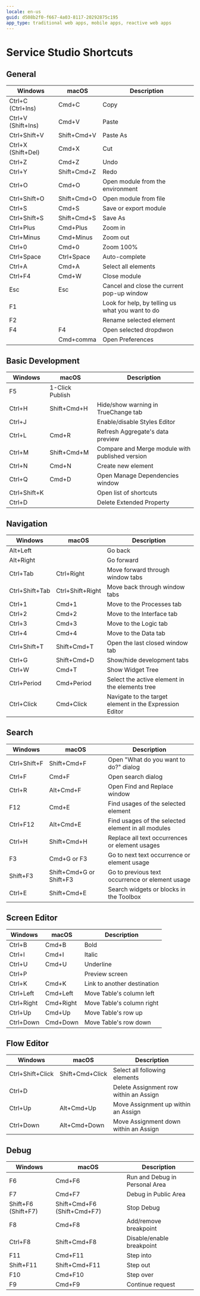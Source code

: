 ```yaml
---
locale: en-us
guid: d508b2f0-f667-4a03-8117-20292875c195
app_type: traditional web apps, mobile apps, reactive web apps
---
```


# Service Studio Shortcuts

## General

|Windows|macOS|Description|
|---|---|---|
|Ctrl+C (Ctrl+Ins)|Cmd+C|Copy|
|Ctrl+V (Shift+Ins)|Cmd+V|Paste|
|Ctrl+Shift+V|Shift+Cmd+V|Paste As|
|Ctrl+X (Shift+Del)|Cmd+X|Cut|
|Ctrl+Z|Cmd+Z|Undo|
|Ctrl+Y|Shift+Cmd+Z|Redo|
|Ctrl+O|Cmd+O|Open module from the environment|
|Ctrl+Shift+O|Shift+Cmd+O|Open module from file|
|Ctrl+S|Cmd+S|Save or export module|
|Ctrl+Shift+S|Shift+Cmd+S|Save As|
|Ctrl+Plus|Cmd+Plus|Zoom in|
|Ctrl+Minus|Cmd+Minus|Zoom out|
|Ctrl+0|Cmd+0|Zoom 100%|
|Ctrl+Space|Ctrl+Space|Auto-complete|
|Ctrl+A|Cmd+A|Select all elements|
|Ctrl+F4|Cmd+W|Close module|
|Esc|Esc|Cancel and close the current pop-up window|
|F1||Look for help, by telling us what you want to do|
|F2||Rename selected element|
|F4|F4|Open selected dropdwon|
||Cmd+comma|Open Preferences|

## Basic Development

|Windows|macOS|Description|
|---|---|---|
|F5|1-Click Publish|
|Ctrl+H|Shift+Cmd+H|Hide/show warning in TrueChange tab|
|Ctrl+J||Enable/disable Styles Editor|
|Ctrl+L|Cmd+R|Refresh Aggregate's data preview|
|Ctrl+M|Shift+Cmd+M|Compare and Merge module with published version|
|Ctrl+N|Cmd+N|Create new element|
|Ctrl+Q|Cmd+D|Open Manage Dependencies window|
|Ctrl+Shift+K||Open list of shortcuts|
|Ctrl+D||Delete Extended Property|

## Navigation

|Windows|macOS|Description|
|---|---|---|
|Alt+Left||Go back|
|Alt+Right||Go forward|
|Ctrl+Tab|Ctrl+Right|Move forward through window tabs|
|Ctrl+Shift+Tab|Ctrl+Shift+Right|Move back through window tabs|
|Ctrl+1|Cmd+1|Move to the Processes tab|
|Ctrl+2|Cmd+2|Move to the Interface tab|
|Ctrl+3|Cmd+3|Move to the Logic tab|
|Ctrl+4|Cmd+4|Move to the Data tab|
|Ctrl+Shift+T|Shift+Cmd+T|Open the last closed window tab|
|Ctrl+G|Shift+Cmd+D|Show/hide development tabs|
|Ctrl+W|Cmd+T|Show Widget Tree|
|Ctrl+Period|Cmd+Period|Select the active element in the elements tree|
|Ctrl+Click|Cmd+Click|Navigate to the target element in the Expression Editor|

## Search

|Windows|macOS|Description|
|---|---|---|
|Ctrl+Shift+F|Shift+Cmd+F|Open "What do you want to do?" dialog|
|Ctrl+F|Cmd+F|Open search dialog|
|Ctrl+R|Alt+Cmd+F|Open Find and Replace window|
|F12|Cmd+E|Find usages of the selected element|
|Ctrl+F12|Alt+Cmd+E|Find usages of the selected element in all modules|
|Ctrl+H|Shift+Cmd+H|Replace all text occurrences or element usages|
|F3|Cmd+G or F3|Go to next text occurrence or element usage|
|Shift+F3|Shift+Cmd+G or Shift+F3|Go to previous text occurrence or element usage|
|Ctrl+E|Shift+Cmd+E|Search widgets or blocks in the Toolbox|

## Screen Editor

|Windows|macOS|Description|
|---|---|---|
|Ctrl+B|Cmd+B|Bold|
|Ctrl+I|Cmd+I|Italic|
|Ctrl+U|Cmd+U|Underline|
|Ctrl+P||Preview screen|
|Ctrl+K|Cmd+K|Link to another destination|
|Ctrl+Left|Cmd+Left|Move Table's column left|
|Ctrl+Right|Cmd+Right|Move Table's column right|
|Ctrl+Up|Cmd+Up|Move Table's row up|
|Ctrl+Down|Cmd+Down|Move Table's row down|

## Flow Editor

|Windows|macOS|Description|
|---|---|---|
|Ctrl+Shift+Click|Shift+Cmd+Click|Select all following elements|
|Ctrl+D||Delete Assignment row within an Assign|
|Ctrl+Up|Alt+Cmd+Up|Move Assignment up within an Assign|
|Ctrl+Down|Alt+Cmd+Down|Move Assignment down within an Assign|

## Debug

|Windows|macOS|Description|
|---|---|---|
|F6|Cmd+F6|Run and Debug in Personal Area|
|F7|Cmd+F7|Debug in Public Area|
|Shift+F6 (Shift+F7)|Shift+Cmd+F6 (Shift+Cmd+F7)|Stop Debug|
|F8|Cmd+F8|Add/remove breakpoint|
|Ctrl+F8|Shift+Cmd+F8|Disable/enable breakpoint|
|F11|Cmd+F11|Step into|
|Shift+F11|Shift+Cmd+F11|Step out|
|F10|Cmd+F10|Step over|
|F9|Cmd+F9|Continue request|
